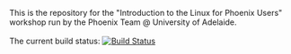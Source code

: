 This is the repository for the "Introduction to the Linux for Phoenix Users" workshop run by the Phoenix Team @ University of Adelaide. 
<br>
<br>
The current build status: [![Build Status](https://travis-ci.org/PhoenixHPC/Intro-Bash.svg?branch=master)](https://travis-ci.org/PhoenixHPC/Intro-Bash)

